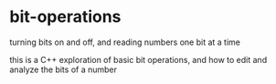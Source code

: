# bit-operations
turning bits on and off, and reading numbers one bit at a time

this is a C++ exploration of basic bit operations, and how to edit and analyze the bits of a number


